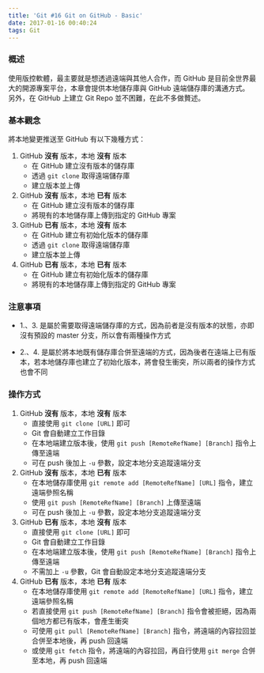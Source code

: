 ```yaml
---
title: 'Git #16 Git on GitHub - Basic'
date: 2017-01-16 00:40:24
tags: Git
---
```

### 概述
使用版控軟體，最主要就是想透過遠端與其他人合作，而 GitHub 是目前全世界最大的開源專案平台，本章會提供本地儲存庫與 GitHub 遠端儲存庫的溝通方式。
另外，在 GitHub 上建立 Git Repo 並不困難，在此不多做贅述。

<!-- more -->

### 基本觀念
將本地變更推送至 GitHub 有以下幾種方式：

1. GitHub **沒有** 版本，本地 **沒有** 版本
    - 在 GitHub 建立沒有版本的儲存庫
    - 透過 `git clone` 取得遠端儲存庫
    - 建立版本並上傳
2. GitHub **沒有** 版本，本地 **已有** 版本
    - 在 GitHub 建立沒有版本的儲存庫
    - 將現有的本地儲存庫上傳到指定的 GitHub 專案 
3. GitHub **已有** 版本，本地 **沒有** 版本
    - 在 GitHub 建立有初始化版本的儲存庫
    - 透過 `git clone` 取得遠端儲存庫
    - 建立版本並上傳 
4. GitHub **已有** 版本，本地 **已有** 版本
    - 在 GitHub 建立有初始化版本的儲存庫
    - 將現有的本地儲存庫上傳到指定的 GitHub 專案


### 注意事項
 - 1.、3. 是屬於需要取得遠端儲存庫的方式，因為前者是沒有版本的狀態，亦即沒有預設的 master 分支，所以會有兩種操作方式
 

 - 2.、4. 是屬於將本地既有儲存庫合併至遠端的方式，因為後者在遠端上已有版本，若本地儲存庫也建立了初始化版本，將會發生衝突，所以兩者的操作方式也會不同
 
 
### 操作方式

1. GitHub **沒有** 版本，本地 **沒有** 版本
    - 直接使用 `git clone [URL]` 即可
    - Git 會自動建立工作目錄
    - 在本地端建立版本後，使用 `git push [RemoteRefName] [Branch]` 指令上傳至遠端
    - 可在 push 後加上 `-u` 參數，設定本地分支追蹤遠端分支   
2. GitHub **沒有** 版本，本地 **已有** 版本
    - 在本地儲存庫使用 `git remote add [RemoteRefName] [URL]` 指令，建立遠端參照名稱
    - 使用 `git push [RemoteRefName] [Branch]` 上傳至遠端
    - 可在 push 後加上 `-u` 參數，設定本地分支追蹤遠端分支
3. GitHub **已有** 版本，本地 **沒有** 版本
    - 直接使用 `git clone [URL]` 即可
    - Git 會自動建立工作目錄
    - 在本地端建立版本後，使用 `git push [RemoteRefName] [Branch]` 指令上傳至遠端
    - 不需加上 `-u` 參數，Git 會自動設定本地分支追蹤遠端分支
4. GitHub **已有** 版本，本地 **已有** 版本
    - 在本地儲存庫使用 `git remote add [RemoteRefName] [URL]` 指令，建立遠端參照名稱
    - 若直接使用 `git push [RemoteRefName] [Branch]` 指令會被拒絕，因為兩個地方都已有版本，會產生衝突
    - 可使用 `git pull [RemoteRefName] [Branch]` 指令，將遠端的內容拉回並合併至本地後，再 push 回遠端
    - 或使用 `git fetch` 指令，將遠端的內容拉回，再自行使用 `git merge` 合併至本地，再 push 回遠端